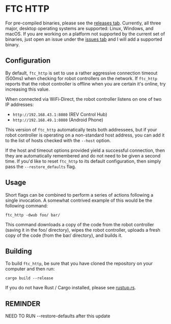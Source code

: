 # FTC HTTP

For pre-compiled binaries, please see the [releases tab](https://github.com/TheLostLambda/ftc_http/releases).
Currently, all three major, desktop operating systems are supported: Linux, Windows, and macOS.
If you are working on a platform not supported by the current set of binaries, just open an issue under the [issues tab](https://github.com/TheLostLambda/ftc_http/issues) and I will add a supported binary.

## Configuration
By default, `ftc_http` is set to use a rather aggressive connection timeout
(500ms) when checking for robot controllers on the network. If `ftc_http`
reports that the robot controller is offline when you are certain it's online,
try increasing this value.

When connected via WiFi-Direct, the robot controller listens on one of two IP
addresses:
* `http://192.168.43.1:8080` (REV Control Hub)
* `http://192.168.49.1:8080` (Android Phone)

This version of `ftc_http` automatically tests both addressees, but if your
robot controller is operating on a non-standard host address, you can add it to
the list of hosts checked with the `--host` option.

If the host and timeout options provided yield a successful connection, then
they are automatically remembered and do not need to be given a second time. If
you'd like to reset `ftc_http` to its default configuration, then simply pass
the `--restore_defaults` flag.

## Usage
Short flags can be combined to perform a series of actions following a single
invocation. A somewhat contrived example of this would be the following command:
```
ftc_http -dwub foo/ bar/
```
This command downloads a copy of the code from the robot controller (saving
it in the foo/ directory), wipes the robot controller, uploads a fresh copy
of the code (from the bar/ directory), and builds it.

## Building
To build `ftc_http`, be sure that you have cloned the repository on your computer and then run:

`cargo build --release`

If you do not have Rust / Cargo installed, please see
[rustup.rs](https://www.rustup.rs/).

## REMINDER

NEED TO RUN --restore-defaults after this update
